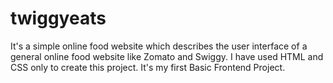 # twiggyeats
It's a simple online food website which describes the user interface of a general online food website like Zomato and Swiggy. I have used HTML and CSS only to create this project. It's my first Basic Frontend Project.
